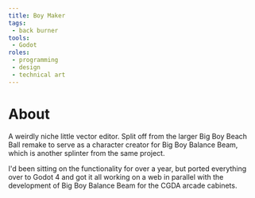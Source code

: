 ```yaml
---
title: Boy Maker
tags:
 - back burner
tools:
 - Godot
roles:
 - programming
 - design
 - technical art
---
```


# About
A weirdly niche little vector editor. Split off from the larger Big Boy Beach Ball remake to serve as a character creator for Big Boy Balance Beam, which is another splinter from the same project.

I'd been sitting on the functionality for over a year, but ported everything over to Godot 4 and got it all working on a web in parallel with the development of Big Boy Balance Beam for the CGDA arcade cabinets.